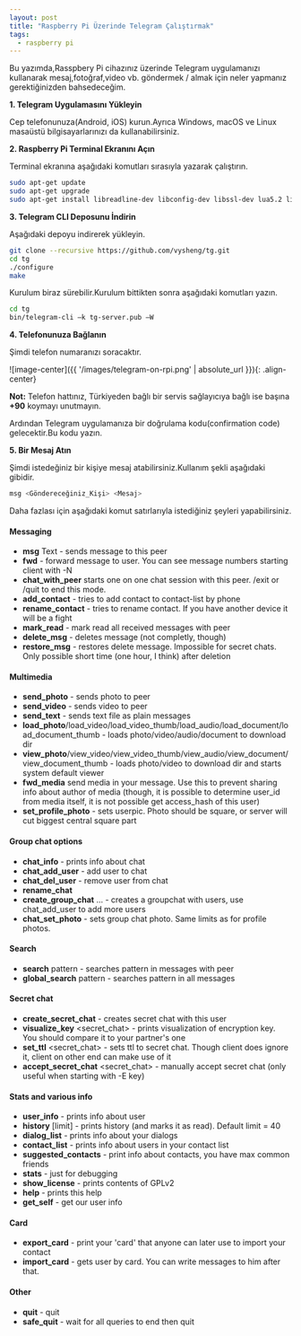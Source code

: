 ```yaml
---
layout: post
title: "Raspberry Pi Üzerinde Telegram Çalıştırmak"
tags:
  - raspberry pi
---
```


Bu yazımda,Rasspbery Pi cihazınız üzerinde Telegram uygulamanızı kullanarak mesaj,fotoğraf,video vb. göndermek / almak için neler yapmanız gerektiğinizden bahsedeceğim.

**1. Telegram Uygulamasını Yükleyin**

Cep telefonunuza(Android, iOS) kurun.Ayrıca Windows, macOS ve Linux masaüstü bilgisayarlarınızı da kullanabilirsiniz.

**2. Raspberry Pi Terminal Ekranını Açın**

Terminal ekranına aşağıdaki komutları sırasıyla yazarak çalıştırın.

```bash
sudo apt-get update
sudo apt-get upgrade
sudo apt-get install libreadline-dev libconfig-dev libssl-dev lua5.2 liblua5.2-dev libevent-dev libjansson-dev libpython-dev make 

```

**3. Telegram CLI Deposunu İndirin**

Aşağıdaki depoyu indirerek yükleyin.

```bash
git clone --recursive https://github.com/vysheng/tg.git 
cd tg
./configure
make
```

Kurulum biraz sürebilir.Kurulum bittikten sonra aşağıdaki komutları yazın.

```bash
cd tg
bin/telegram-cli –k tg-server.pub –W
```

**4. Telefonunuza Bağlanın**

Şimdi telefon numaranızı soracaktır.

![image-center]({{ '/images/telegram-on-rpi.png' | absolute_url }}){: .align-center}

**Not:** Telefon hattınız, Türkiyeden bağlı bir servis sağlayıcıya bağlı ise başına **+90** koymayı unutmayın.

Ardından Telegram uygulamanıza bir doğrulama kodu(confirmation code) gelecektir.Bu kodu yazın.

**5. Bir Mesaj Atın**

Şimdi istedeğiniz bir kişiye mesaj atabilirsiniz.Kullanım şekli aşağıdaki gibidir.

```bash
msg <Göndereceğiniz_Kişi> <Mesaj>
```

Daha fazlası için aşağıdaki komut satırlarıyla istediğiniz şeyleri yapabilirsiniz.

#### Messaging

- **msg** <peer> Text - sends message to this peer
- **fwd** <user> <msg-seqno> - forward message to user. You can see message numbers starting client with -N
- **chat_with_peer** <peer> starts one on one chat session with this peer. /exit or /quit to end this mode.
- **add_contact** <phone-number> <first-name> <last-name> - tries to add contact to contact-list by phone
- **rename_contact** <user> <first-name> <last-name> - tries to rename contact. If you have another device it will be a fight
- **mark_read** <peer> - mark read all received messages with peer
- **delete_msg** <msg-seqno> - deletes message (not completly, though)
- **restore_msg** <msg-seqno> - restores delete message. Impossible for secret chats. Only possible short time (one hour, I think) after deletion

#### Multimedia

- **send_photo** <peer> <photo-file-name> - sends photo to peer
- **send_video** <peer> <video-file-name> - sends video to peer
- **send_text** <peer> <text-file-name> - sends text file as plain messages
- **load_photo**/load_video/load_video_thumb/load_audio/load_document/load_document_thumb <msg-seqno> - loads photo/video/audio/document to download dir
- **view_photo**/view_video/view_video_thumb/view_audio/view_document/view_document_thumb <msg-seqno> - loads photo/video to download dir and starts system default viewer
- **fwd_media** <msg-seqno> send media in your message. Use this to prevent sharing info about author of media (though, it is possible to determine user_id from media itself, it is not possible get access_hash of this user)
- **set_profile_photo** <photo-file-name> - sets userpic. Photo should be square, or server will cut biggest central square part

#### Group chat options

- **chat_info** <chat> - prints info about chat
- **chat_add_user** <chat> <user> - add user to chat
- **chat_del_user** <chat> <user> - remove user from chat
- **rename_chat** <chat> <new-name>
- **create_group_chat** <chat topic> <user1> <user2> <user3> ... - creates a groupchat with users, use chat_add_user to add more users
- **chat_set_photo** <chat> <photo-file-name> - sets group chat photo. Same limits as for profile photos.

#### Search

- **search** <peer> pattern - searches pattern in messages with peer
- **global_search** pattern - searches pattern in all messages

#### Secret chat

- **create_secret_chat** <user> - creates secret chat with this user
- **visualize_key** <secret_chat> - prints visualization of encryption key. You should compare it to your partner's one
- **set_ttl** <secret_chat> <ttl> - sets ttl to secret chat. Though client does ignore it, client on other end can make use of it
- **accept_secret_chat** <secret_chat> - manually accept secret chat (only useful when starting with -E key)

#### Stats and various info

- **user_info** <user> - prints info about user
- **history** <peer> [limit] - prints history (and marks it as read). Default limit = 40
- **dialog_list** - prints info about your dialogs
- **contact_list** - prints info about users in your contact list
- **suggested_contacts** - print info about contacts, you have max common friends
- **stats** - just for debugging
- **show_license** - prints contents of GPLv2
- **help** - prints this help
- **get_self** - get our user info

#### Card

- **export_card** - print your 'card' that anyone can later use to import your contact
- **import_card** <card> - gets user by card. You can write messages to him after that.

#### Other

- **quit** - quit
- **safe_quit** - wait for all queries to end then quit

